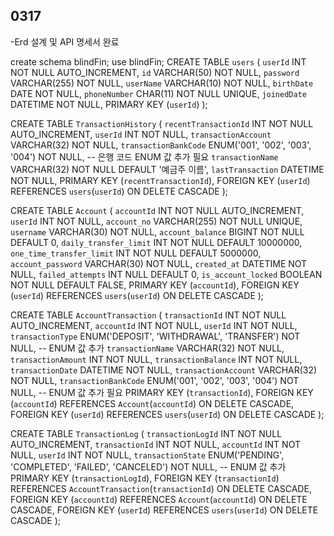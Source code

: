 ## 0317

-Erd 설계 및 API 명세서 완료 

create schema blindFin;
use blindFin;
CREATE TABLE `users` (
    `userId` INT NOT NULL AUTO_INCREMENT,
    `id` VARCHAR(50) NOT NULL,
    `password` VARCHAR(255) NOT NULL,
    `userName` VARCHAR(10) NOT NULL,
    `birthDate` DATE NOT NULL,
    `phoneNumber` CHAR(11) NOT NULL UNIQUE, 
    `joinedDate` DATETIME NOT NULL,
    PRIMARY KEY (`userId`)
);

CREATE TABLE `TransactionHistory` (
    `recentTransactionId` INT NOT NULL AUTO_INCREMENT,
    `userId` INT NOT NULL,
    `transactionAccount` VARCHAR(32) NOT NULL,
    `transactionBankCode` ENUM('001', '002', '003', '004') NOT NULL, -- 은행 코드 ENUM 값 추가 필요
    `transactionName` VARCHAR(32) NOT NULL DEFAULT '예금주 이름',
    `lastTransaction` DATETIME NOT NULL,
    PRIMARY KEY (`recentTransactionId`),
    FOREIGN KEY (`userId`) REFERENCES `users`(`userId`) ON DELETE CASCADE
);

CREATE TABLE `Account` (
    `accountId` INT NOT NULL AUTO_INCREMENT,
    `userId` INT NOT NULL,
    `account_no` VARCHAR(255) NOT NULL UNIQUE,
    `username` VARCHAR(30) NOT NULL,
    `account_balance` BIGINT NOT NULL DEFAULT 0,
    `daily_transfer_limit` INT NOT NULL DEFAULT 10000000,
    `one_time_transfer_limit` INT NOT NULL DEFAULT 5000000,
    `account_password` VARCHAR(30) NOT NULL,
    `created_at` DATETIME NOT NULL,
    `failed_attempts` INT NULL DEFAULT 0,
    `is_account_locked` BOOLEAN NOT NULL DEFAULT FALSE,
    PRIMARY KEY (`accountId`),
    FOREIGN KEY (`userId`) REFERENCES `users`(`userId`) ON DELETE CASCADE
);

CREATE TABLE `AccountTransaction` (
    `transactionId` INT NOT NULL AUTO_INCREMENT,
    `accountId` INT NOT NULL,
    `userId` INT NOT NULL,
    `transactionType` ENUM('DEPOSIT', 'WITHDRAWAL', 'TRANSFER') NOT NULL, -- ENUM 값 추가
    `transactionName` VARCHAR(32) NOT NULL,
    `transactionAmount` INT NOT NULL,
    `transactionBalance` INT NOT NULL,
    `transactionDate` DATETIME NOT NULL,
    `transactionAccount` VARCHAR(32) NOT NULL,
    `transactionBankCode` ENUM('001', '002', '003', '004') NOT NULL, -- ENUM 값 추가 필요
    PRIMARY KEY (`transactionId`),
    FOREIGN KEY (`accountId`) REFERENCES `Account`(`accountId`) ON DELETE CASCADE,
    FOREIGN KEY (`userId`) REFERENCES `users`(`userId`) ON DELETE CASCADE
);

CREATE TABLE `TransactionLog` (
    `transactionLogId` INT NOT NULL AUTO_INCREMENT,
    `transactionId` INT NOT NULL,
    `accountId` INT NOT NULL,
    `userId` INT NOT NULL,
    `transactionState` ENUM('PENDING', 'COMPLETED', 'FAILED', 'CANCELED') NOT NULL, -- ENUM 값 추가
    PRIMARY KEY (`transactionLogId`),
    FOREIGN KEY (`transactionId`) REFERENCES `AccountTransaction`(`transactionId`) ON DELETE CASCADE,
    FOREIGN KEY (`accountId`) REFERENCES `Account`(`accountId`) ON DELETE CASCADE,
    FOREIGN KEY (`userId`) REFERENCES `users`(`userId`) ON DELETE CASCADE
);


